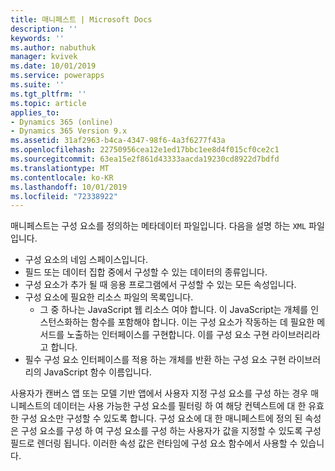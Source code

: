 ```yaml
---
title: 매니페스트 | Microsoft Docs
description: ''
keywords: ''
ms.author: nabuthuk
manager: kvivek
ms.date: 10/01/2019
ms.service: powerapps
ms.suite: ''
ms.tgt_pltfrm: ''
ms.topic: article
applies_to:
- Dynamics 365 (online)
- Dynamics 365 Version 9.x
ms.assetid: 31af2963-b4ca-4347-98f6-4a3f6277f43a
ms.openlocfilehash: 22750956cea12e1ed17bbc1ee8d4f015cf0ce2c1
ms.sourcegitcommit: 63ea15e2f861d43333aacda19230cd8922d7bdfd
ms.translationtype: MT
ms.contentlocale: ko-KR
ms.lasthandoff: 10/01/2019
ms.locfileid: "72338922"
---
```

매니페스트는 구성 요소를 정의하는 메타데이터 파일입니다. 다음을 설명 하는 `XML` 파일입니다.

- 구성 요소의 네임 스페이스입니다.
- 필드 또는 데이터 집합 중에서 구성할 수 있는 데이터의 종류입니다.
- 구성 요소가 추가 될 때 응용 프로그램에서 구성할 수 있는 모든 속성입니다.
- 구성 요소에 필요한 리소스 파일의 목록입니다. 
  - 그 중 하나는 JavaScript 웹 리소스 여야 합니다. 이 JavaScript는 개체를 인스턴스화하는 함수를 포함해야 합니다. 이는 구성 요소가 작동하는 데 필요한 메서드를 노출하는 인터페이스를 구현합니다. 이를 구성 요소 구현 라이브러리라고 합니다.
- 필수 구성 요소 인터페이스를 적용 하는 개체를 반환 하는 구성 요소 구현 라이브러리의 JavaScript 함수 이름입니다.

사용자가 캔버스 앱 또는 모델 기반 앱에서 사용자 지정 구성 요소를 구성 하는 경우 매니페스트의 데이터는 사용 가능한 구성 요소를 필터링 하 여 해당 컨텍스트에 대 한 유효한 구성 요소만 구성할 수 있도록 합니다. 구성 요소에 대 한 매니페스트에 정의 된 속성은 구성 요소를 구성 하 여 구성 요소를 구성 하는 사용자가 값을 지정할 수 있도록 구성 필드로 렌더링 됩니다. 이러한 속성 값은 런타임에 구성 요소 함수에서 사용할 수 있습니다.
